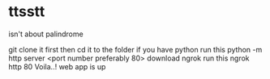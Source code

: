 # ttsstt
isn't about palindrome

git clone it first
then cd it to the folder
if you have python 
run this
python -m http server <port number preferably 80>
download ngrok
run this 
ngrok http 80
Voila..!
web app is up
